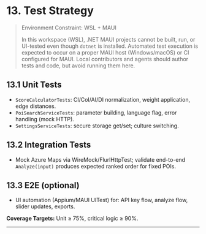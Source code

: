 # 13. Test Strategy

> Environment Constraint: WSL + MAUI
>
> In this workspace (WSL), .NET MAUI projects cannot be built, run, or UI-tested even though `dotnet` is installed. Automated test execution is expected to occur on a proper MAUI host (Windows/macOS) or CI configured for MAUI. Local contributors and agents should author tests and code, but avoid running them here.

## 13.1 Unit Tests
- `ScoreCalculatorTests`: CI/CoI/AI/DI normalization, weight application, edge distances.  
- `PoiSearchServiceTests`: parameter building, language flag, error handling (mock HTTP).  
- `SettingsServiceTests`: secure storage get/set; culture switching.

## 13.2 Integration Tests
- Mock Azure Maps via WireMock/FlurlHttpTest; validate end-to-end `Analyze(input)` produces expected ranked order for fixed POIs.

## 13.3 E2E (optional)
- UI automation (Appium/MAUI UITest) for: API key flow, analyze flow, slider updates, exports.

**Coverage Targets:** Unit ≥ 75%, critical logic ≥ 90%.

---
